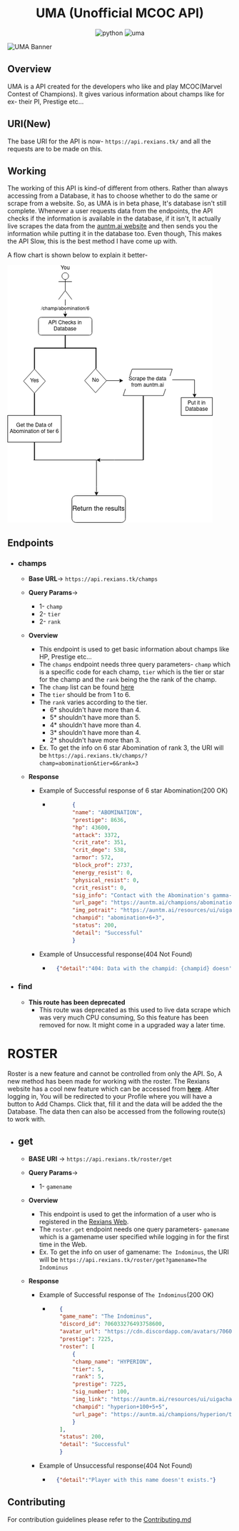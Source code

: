 <div align="center">
    <h1>UMA (Unofficial MCOC API)</h1>
  <p align="center">
    <img src="https://img.shields.io/badge/Python-FFD43B?style=for-the-badge&logo=python&logoColor=blue" alt="python"/>
    <img src="https://img.shields.io/static/v1?label=v3&message=UMA&color=purple" alt="uma"/>
  </p>
</div>

![UMA Banner](blob/UMA_Banner.png)

## Overview

UMA is a API created for the developers who like and play MCOC(Marvel Contest of Champions).
It gives various information about champs like for ex- their PI, Prestige etc...

## URI(New)

The base URI for the API is now- `https://api.rexians.tk/` and all the requests are to be made on this.

## Working

The working of this API is kind-of different from others. Rather than always accessing from a Database, it has to choose whether to do the same or scrape from a website.
So, as UMA is in beta phase, It's database isn't still complete. Whenever a user requests data from the endpoints, the API checks if the information is available in the database, if it isn't, It actually live scrapes the data from the [auntm.ai website](https://auntm.ai/) and then sends you the information while putting it in the database too. Even though, This makes the API Slow, this is the best method I have come up with. 

A flow chart is shown below to explain it better-

![Diagram](blob/flowchart.png)

## Endpoints

- ### champs

    - **Base URL**-> `https://api.rexians.tk/champs`

    - **Query Params**-> 
        - 1- `champ`
        - 2- `tier`
        - 2- `rank`

    - **Overview**
        - This endpoint is used to get basic information about champs like HP, Prestige etc...
        - The `champs` endpoint needs three query parameters- `champ` which is a specific code for each champ, `tier` which is the tier or star for the champ and the `rank` being the the rank of the champ.
        - The `champ` list can be found [here](champnames.md)
        - The `tier` should be from 1 to 6.
        - The `rank` varies according to the tier. 
            - 6* shouldn't have more than 4.
            - 5* shouldn't have more than 5.
            - 4* shouldn't have more than 4.
            - 3* shouldn't have more than 4.
            - 2* shouldn't have more than 3.
        - Ex. To get the info on 6 star Abomination of rank 3, the URI will be `https://api.rexians.tk/champs/?champ=abomination&tier=6&rank=3`

    - **Response**
        - Example of Successful response of 6 star Abomination(200 OK)
           - ```json
                    {
                    "name": "ABOMINATION",
                    "prestige": 8636,
                    "hp": 43600,
                    "attack": 3372,
                    "crit_rate": 351,
                    "crit_dmge": 538,
                    "armor": 572,
                    "block_prof": 2737,
                    "energy_resist": 0,
                    "physical_resist": 0,
                    "crit_resist": 0,
                    "sig_info": "Contact with the Abomination's gamma-irradiated body has a 5.29 to 25.03% chance to Poison the target, reducing their Health recovery by 30% and dealing 2697.6 Direct Damage over 12 seconds.",
                    "url_page": "https://auntm.ai/champions/abomination/tier/6",
                    "img_potrait": "https://auntm.ai/resources/ui/uigacha/featured/gachachaseprize_256x256_abomination.png",
                    "champid": "abomination+6+3",
                    "status": 200,
                    "detail": "Successful"
                    }
                ```
        - Example of Unsuccessful response(404 Not Found)
            - ```json
                {"detail":"404: Data with the champid: {champid} doesn't exist in the API Database!"}
              ```       

- ### find
    - **This route has been deprecated**
        - This route was deprecated as this used to live data scrape which was very much CPU consuming, So this feature has been removed for now. It might come in a upgraded way a later time.


# ROSTER

Roster is a new feature and cannot be controlled from only the API. So, A new method has been made for working with the roster. The Rexians website has a cool new feature which can be accessed from [**here**](https://mcoc.rexians.tk/login). After logging in, You will be redirected to your Profile where you will have a button to Add Champs. Click that, fill it and the data will be added the the Database. The data then can also be accessed from the following route(s) to work with.

- ## get
    - **BASE URI** -> `https://api.rexians.tk/roster/get` 

    - **Query Params**-> 
        - 1- `gamename`

    - **Overview**
        - This endpoint is used to get the information of a user who is registered in the [Rexians Web](https://mcoc.rexians.tk/login).
        - The `roster.get` endpoint needs one query parameters- `gamename` which is a gamename user specified while logging in for the first time in the Web.
        - Ex. To get the info on user of gamename: `The Indominus`, the URI will be `https://api.rexians.tk/roster/get?gamename=The Indominus`

    - **Response**
        - Example of Successful response of `The Indominus`(200 OK)
           - ```json
                {
                "game_name": "The Indominus",
                "discord_id": 706033276493758600,
                "avatar_url": "https://cdn.discordapp.com/avatars/706033276493758545/76219b3a57f0a57f52b72eeaf4ae89ab.png",
                "prestige": 7225,
                "roster": [
                    {
                    "champ_name": "HYPERION",
                    "tier": 5,
                    "rank": 5,
                    "prestige": 7225,
                    "sig_number": 100,
                    "img_link": "https://auntm.ai/resources/ui/uigacha/featured/gachachaseprize_256x256_hyperion.png",
                    "champid": "hyperion+100+5+5",
                    "url_page": "https://auntm.ai/champions/hyperion/tier/5"
                    }
                ],
                "status": 200,
                "detail": "Successful"
                }
                ```
        - Example of Unsuccessful response(404 Not Found)
            - ```json
                {"detail":"Player with this name doesn't exists."}
              ```      

## Contributing

For contribution guidelines please refer to the [Contributing.md](CONTRIBUTING.md)

